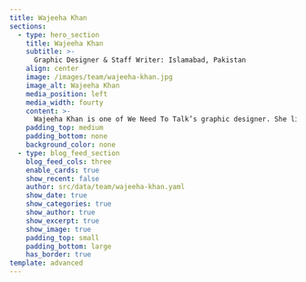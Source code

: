 ```yaml
---
title: Wajeeha Khan
sections:
  - type: hero_section
    title: Wajeeha Khan
    subtitle: >-
      Graphic Designer & Staff Writer: Islamabad, Pakistan
    align: center
    image: /images/team/wajeeha-khan.jpg
    image_alt: Wajeeha Khan
    media_position: left
    media_width: fourty
    content: >-
      Wajeeha Khan is one of We Need To Talk’s graphic designer. She lives in Islamabad and is currently a senior at International School of Islamabad. Wajeeha thinks its very important to express different opinions and holds activism very highly in her life. She also loves playing sports including soccer, basketball and volleyball.
    padding_top: medium
    padding_bottom: none
    background_color: none
  - type: blog_feed_section
    blog_feed_cols: three
    enable_cards: true
    show_recent: false
    author: src/data/team/wajeeha-khan.yaml
    show_date: true
    show_categories: true
    show_author: true
    show_excerpt: true
    show_image: true
    padding_top: small
    padding_bottom: large
    has_border: true
template: advanced
---
```

